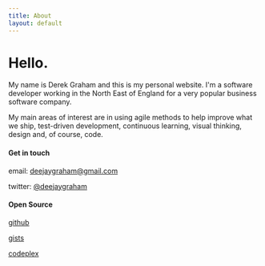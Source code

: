 ```yaml
---
title: About
layout: default
---
```


# Hello.

My name is Derek Graham and this is my personal website. I'm a software developer working in the North East 
of England for a very popular business software company.

My main areas of interest are in using agile methods to help improve what we ship, test-driven development, 
continuous learning, visual thinking, design and, of course, code.

#### Get in touch

email: [deejaygraham@gmail.com](mailto:deejaygraham@gmail.com)

twitter: [@deejaygraham](http://twitter.com/deejaygraham)

#### Open Source

[github](https://github.com/deejaygraham)

[gists](https://gist.github.com/deejaygraham)

[codeplex](https://www.codeplex.com/site/users/view/deejaygraham)

